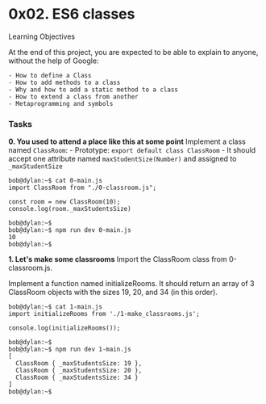 # 0x02. ES6 classes

Learning Objectives

At the end of this project, you are expected to be able to explain to anyone, without the help of Google:

    - How to define a Class
    - How to add methods to a class
    - Why and how to add a static method to a class
    - How to extend a class from another
    - Metaprogramming and symbols

### Tasks
**0. You used to attend a place like this at some point**
Implement a class named `ClassRoom`:
    - Prototype: `export default class ClassRoom`
    - It should accept one attribute named `maxStudentSize(Number)` and assigned to `_maxStudentSize`
```
bob@dylan:~$ cat 0-main.js
import ClassRoom from "./0-classroom.js";

const room = new ClassRoom(10);
console.log(room._maxStudentsSize)

bob@dylan:~$ 
bob@dylan:~$ npm run dev 0-main.js 
10
bob@dylan:~$
```

**1. Let's make some classrooms**
Import the ClassRoom class from 0-classroom.js.

Implement a function named initializeRooms. It should return an array of 3 ClassRoom objects with the sizes 19, 20, and 34 (in this order).
```
bob@dylan:~$ cat 1-main.js
import initializeRooms from './1-make_classrooms.js';

console.log(initializeRooms());

bob@dylan:~$ 
bob@dylan:~$ npm run dev 1-main.js 
[
  ClassRoom { _maxStudentsSize: 19 },
  ClassRoom { _maxStudentsSize: 20 },
  ClassRoom { _maxStudentsSize: 34 }
]
bob@dylan:~$ 
```
